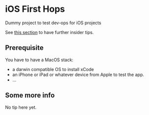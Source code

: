 # iOS First Hops

Dummy project to test dev-ops for iOS projects

See [this section](#some-more-info) to have further insider tips.

## Prerequisite 

You have to have a MacOS stack:

- a darwin compatible OS to install xCode
- an iPhone or iPad or whatever device from Apple to test the app.
- ...

## Some more info

No tip here yet.

